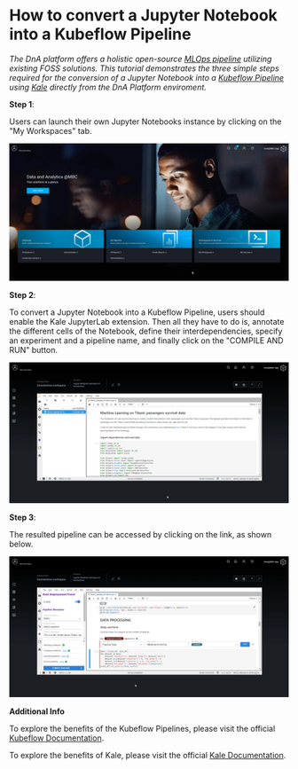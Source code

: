 # How to convert a Jupyter Notebook into a Kubeflow Pipeline

*The DnA platform offers a holistic open-source [MLOps pipeline](https://github.com/mercedes-benz/DnA/blob/kubeflow-tutorial-pipelines/docs/DnAMLOPsArchitecture.md) utilizing existing FOSS solutions. This tutorial demonstrates the three simple steps required for the conversion of a Jupyter Notebook into a [Kubeflow Pipeline](https://github.com/kubeflow/pipelines) using [Kale](https://github.com/kubeflow-kale/kale) directly from the DnA Platform enviroment.*

**Step 1**:

Users can launch their own Jupyter Notebooks instance by clicking on the "My Workspaces" tab.

<img alt="DnA - Launching a Jupyter Notebook instance" src="/docs/images/DnANotebooks.gif" style="max-width:100%">

**Step 2**:

To convert a Jupyter Notebook into a Kubeflow Pipeline, users should enable the Kale JupyterLab extension. Then all they have to do is, annotate the different cells of the Notebook, define their interdependencies, specify an experiment and a pipeline name, and finally click on the "COMPILE AND RUN" button.

<img alt="DnA - Using Kale" src="/docs/images/DnAKale.gif" style="max-width:100%">

**Step 3**:

The resulted pipeline can be accessed by clicking on the link, as shown below.

<img alt="DnA - Accessing the resulted KFP" src="/docs/images/DnAKFP.gif" style="max-width:100%">


**Additional Info**

To explore the benefits of the Kubeflow Pipelines, please visit the official [Kubeflow Documentation](https://www.kubeflow.org/docs/components/pipelines/).

To explore the benefits of Kale, please visit the official [Kale Documentation](https://www.kubeflow.org/docs/external-add-ons/kale/).
